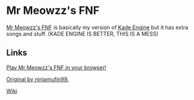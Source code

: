 # Mr Meowzz's FNF

<a href="../..">Mr Meowzz's FNF</a> is basically my version of <a href="https://github.com/KadeDev/Kade-Engine">Kade Engine</a> but it has extra songs and stuff. (KADE ENGINE IS BETTER, THIS IS A MESS)

## Links

<a href="https://mrmeowzz.github.io/Funkin-MrMeowzz/web">Play Mr Meowzz's FNF in your browser!</a>

<a href="https://github.com/ninjamuffin99/Funkin">Original by ninjamufin99.</a>

<a href="../../wiki">Wiki</a>
